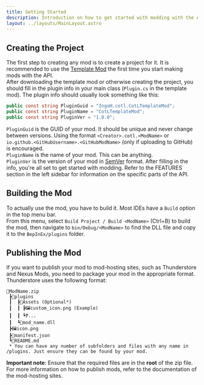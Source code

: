 ```yaml
---
title: Getting Started
description: Introduction on how to get started with modding with the API
layout: ../layouts/MainLayout.astro
---
```


## Creating the Project
The first step to creating any mod is to create a project for it. It is recommended to use the [Template Mod](https://github.com/IngoHHacks/CotLTemplateMod) the first time you start making mods with the API.  
After downloading the template mod or otherwise creating the project, you should fill in the plugin info in your main class (`Plugin.cs` in the template mod). The plugin info should usually look something like this:
```csharp
public const string PluginGuid = "IngoH.cotl.CotLTemplateMod";
public const string PluginName = "CotLTemplateMod";
public const string PluginVer = "1.0.0";
```
`PluginGuid` is the GUID of your mod. It should be unique and never change between versions. Using the format `<Creator>.cotl.<ModName>` or `io.github.<GitHubUsername>.<GitHubModName>` (only if uploading to GitHub) is encouraged.  
`PluginName` is the name of your mod. This can be anything.  
`PluginVer` is the version of your mod in [SemVer](https://semver.org/) format.
After filling in the info, you're all set to get started with modding. Refer to the FEATURES section in the left sidebar for information on the specific parts of the API.

## Building the Mod
To actually use the mod, you have to build it. Most IDEs have a `Build` option in the top menu bar.  
From this menu, select `Build Project / Build <ModName>` (Ctrl+B) to build the mod, then navigate to `bin/Debug/<ModName>` to find the DLL file and copy it to the `BepInEx/plugins` folder.

## Publishing the Mod
If you want to publish your mod to mod-hosting sites, such as Thunderstore and Nexus Mods, you need to package your mod in the appropriate format.  
Thunderstore uses the following format:
```
📁ModName.zip
 ┣📂plugins
 ┃  ┣📂Assets (Optional*)
 ┃  ┃ ┣🖼️custom_icon.png (Example)
 ┃  ┃ ┗❓...
 ┃  ┗📜mod_name.dll
 ┣🖼️icon.png
 ┣📃manifest.json
 ┗📃README.md
 * You can have any number of subfolders and files with any name in /plugins. Just ensure they can be found by your mod.
```
**Important note**: Ensure that the required files are in the **root** of the zip file.  
For more information on how to publish mods, refer to the documentation of the mod-hosting sites.
